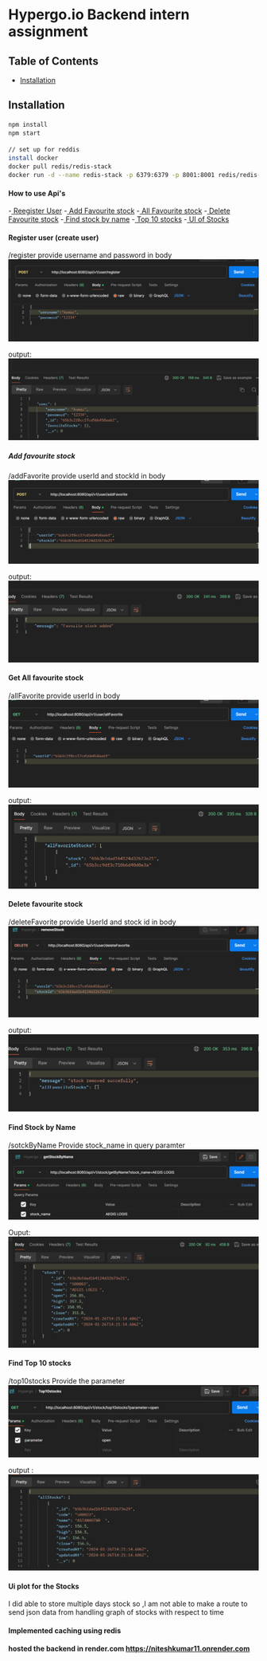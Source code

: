 # Hypergo.io Backend intern assignment

## Table of Contents

- [Installation](#installation)

## Installation

```bash
npm install
npm start

// set up for reddis
install docker 
docker pull redis/redis-stack
docker run -d --name redis-stack -p 6379:6379 -p 8001:8001 redis/redis-stack:latest
```
#### How to use Api's
-[ Reegister User](#register-user-create-user)
-[ Add Favourite stock](#add-favourite-stock)
-[ All Favourite stock](#get-all-favourite-stock)
-[ Delete Favourite stock](#delete-favourite-stock)
-[ Find stock by name](#find-stock-by-name)
-[ Top 10 stocks](#find-top-10-stocks)
-[ UI of Stocks](#ui-plot-for-the-stocks)

#### Register user (create user)
 /register 
provide username and password in body
![Alt text](./public/image.png)

output:
![Alt text](./public/image-4.png)

##### Add favourite stock
 /addFavorite
provide userId and stockId in body
![Alt text](./public/image-1.png)

output:
![Alt text](./public/image-5.png)

#### Get All favourite stock
 /allFavorite
provide userId in body
![Alt text](./public/image-2.png)

output:
![Alt text](./public/image-7.png)

#### Delete favourite stock
/deleteFavorite
provide UserId and stock id in body 
![Alt text](./public/image-3.png)

output:
![Alt text](./public/image-9.png)



#### Find Stock by Name
/sotckByName
Provide stock_name in query paramter
![Alt text](./public/image-10.png)

Ouput:
![Alt text](./public/image-11.png)

#### Find Top 10 stocks
/top10stocks
Provide the parameter 
![Alt text](./public/image-12.png)

output :
![Alt text](./public/image-13.png)


#### Ui plot for the Stocks
I did able to store multiple days stock so ,I am not able to make a route to send json data from handling graph of stocks with respect to time


#### Implemented caching using redis
#### hosted the backend in render.com https://niteshkumar11.onrender.com



